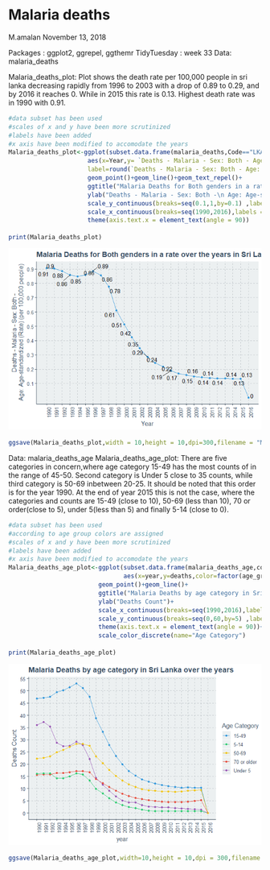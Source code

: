 Malaria deaths
================
M.amalan
November 13, 2018

Packages : ggplot2, ggrepel, ggthemr TidyTuesday : week 33 Data: malaria\_deaths

Malaria\_deaths\_plot: Plot shows the death rate per 100,000 people in sri lanka decreasing rapidly from 1996 to 2003 with a drop of 0.89 to 0.29, and by 2016 it reaches 0. While in 2015 this rate is 0.13. Highest death rate was in 1990 with 0.91.

``` r
#data subset has been used
#scales of x and y have been more scrutinized
#labels have been added
#x axis have been modified to accomodate the years 
Malaria_deaths_plot<-ggplot(subset.data.frame(malaria_deaths,Code=="LKA"),
                      aes(x=Year,y= `Deaths - Malaria - Sex: Both - Age: Age-standardized (Rate) (per 100,000 people)`,
                      label=round(`Deaths - Malaria - Sex: Both - Age: Age-standardized (Rate) (per 100,000 people)`,2)))+
                      geom_point()+geom_line()+geom_text_repel()+
                      ggtitle("Malaria Deaths for Both genders in a rate over the years in Sri Lanka")+
                      ylab("Deaths - Malaria - Sex: Both -\n Age: Age-standardized (Rate) (per 100,000 people)")+
                      scale_y_continuous(breaks=seq(0.1,1,by=0.1) ,labels=seq(0.1,1,by=0.1))+
                      scale_x_continuous(breaks=seq(1990,2016),labels =seq(1990,2016))+
                      theme(axis.text.x = element_text(angle = 90))

print(Malaria_deaths_plot)
```

![](Malaria_files/figure-markdown_github/Deaths-1.png)

``` r
ggsave(Malaria_deaths_plot,width = 10,height = 10,dpi=300,filename = "Malaria_Deaths_Sri Lanka.png")
```

Data: malaria\_deaths\_age Malaria\_deaths\_age\_plot: There are five categories in concern,where age category 15-49 has the most counts of in the range of 45-50. Second category is Under 5 close to 35 counts, while third category is 50-69 inbetween 20-25. It should be noted that this order is for the year 1990. At the end of year 2015 this is not the case, where the categories and counts are 15-49 (close to 10), 50-69 (less than 10), 70 or order(close to 5), under 5(less than 5) and finally 5-14 (close to 0).

``` r
#data subset has been used
#according to age group colors are assigned
#scales of x and y have been more scrutinized
#labels have been added
#x axis have been modified to accomodate the years 
Malaria_deaths_age_plot<-ggplot(subset.data.frame(malaria_deaths_age,code=="LKA"),
                                aes(x=year,y=deaths,color=factor(age_group)))+
                         geom_point()+geom_line()+
                         ggtitle("Malaria Deaths by age category in Sri Lanka over the years")+
                         ylab("Deaths Count")+
                         scale_x_continuous(breaks=seq(1990,2016),labels =seq(1990,2016))+
                         scale_y_continuous(breaks=seq(0,60,by=5) ,labels=seq(0,60,by=5))+
                         theme(axis.text.x = element_text(angle = 90))+
                         scale_color_discrete(name="Age Category")

print(Malaria_deaths_age_plot)
```

![](Malaria_files/figure-markdown_github/Deaths%20age-1.png)

``` r
ggsave(Malaria_deaths_age_plot,width=10,height = 10,dpi = 300,filename = "Malaria Deaths Sri Lanka by Age.png")
```
